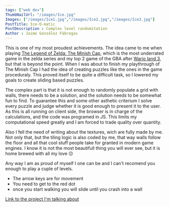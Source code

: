 ```yaml
---
tags: ["web dev"]
ThumbNailUrl: "/images/Ice.jpg"
Images: ["/images/Ice1.jpg","/images/Ice2.jpg","/images/Ice3.jpg"]
PostTitle: Ice-O-matic
PostDescription : Complex level randomitation
Author : Jaime González Fábregas
---
```


This is one of my most proudest achievements. The idea came to me when playing [The Legend of Zelda: The Minish Cap](https://en.wikipedia.org/wiki/The_Legend_of_Zelda:_The_Minish_Cap), which is the most underrated game in the zelda series and my top 2 game of the GBA after [Wario land 3](https://es.wikipedia.org/wiki/Wario_Land_3), but that is beyond the point. When I was about to finish my playthrough of The Minish Cap I had the idea of creating puzzles like the ones in the game proceduraly. This proved itself to be quite a difficult task, so I lowered my goals to create sliding based puzzles. 

The complex part is that it is not enough to randomly populate a grid with walls, there needs to be a solution, and the solution needs to be somewhat fun to find. To guarantee this and some other asthetic criterium I solve every puzzle and judge whether it is good enough to present it to the user. As this is all running on client side, the browser is in charge of the calculations, and the code was programed in JS. This limits my computational speed greatly and I am forced to trade quality over quantity. 

Also I fell the need of writing about the textures, wich are fully made by me. Not only that, but the tiling logic is also coded by me, that way walls follow the floor and all that cool stuff people take for granted in modern game engines. I know it is not the most beautifull thing you will ever see, but it is home brewed with all my love 😗

Any way I am as proud of myself I one can be and I can't recomend you enough to play a cuple of levels. 
- The arrow keys are for movement
- You need to get to the red dot
- once you start walking you will slide until you crash into a wall

[Link to the project I'm talking about](https://dirigity.github.io/htmlProyects/ice-o-matic/)

